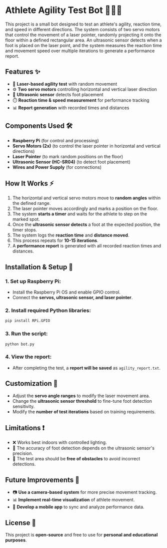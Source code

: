 # Athlete Agility Test Bot 🏃‍♂️💨

This project is a small bot designed to test an athlete's agility, reaction time, and speed in different directions. The system consists of two servo motors that control the movement of a laser pointer, randomly projecting it onto the floor within a defined rectangular area. An ultrasonic sensor detects when a foot is placed on the laser point, and the system measures the reaction time and movement speed over multiple iterations to generate a performance report.

## Features ✨
- 🎯 **Laser-based agility test** with random movement  
- ⚙️ **Two servo motors** controlling horizontal and vertical laser direction  
- 🔎 **Ultrasonic sensor** detects foot placement  
- ⏱️ **Reaction time & speed measurement** for performance tracking  
- 📊 **Report generation** with recorded times and distances  

## Components Used 🛠️
- **Raspberry Pi** (for control and processing)  
- **Servo Motors (2x)** (to control the laser pointer in horizontal and vertical directions)  
- **Laser Pointer** (to mark random positions on the floor)  
- **Ultrasonic Sensor (HC-SR04)** (to detect foot placement)  
- **Wires and Power Supply** (for connections)  

## How It Works ⚡
1. The horizontal and vertical servo motors move to **random angles** within the defined range.  
2. The laser pointer moves accordingly and marks a position on the floor.  
3. The system **starts a timer** and waits for the athlete to step on the marked spot.  
4. Once the **ultrasonic sensor detects** a foot at the expected position, the timer stops.  
5. The system logs the **reaction time** and **distance moved**.  
6. This process repeats for **10-15 iterations**.  
7. A **performance report** is generated with all recorded reaction times and distances.  

## Installation & Setup 🚀
### 1. Set up Raspberry Pi:
- Install the Raspberry Pi OS and enable GPIO control.  
- Connect the **servos, ultrasonic sensor, and laser pointer**.  

### 2. Install required Python libraries:
```bash
pip install RPi.GPIO
```

### 3. Run the script:
```bash
python bot.py
```

### 4. View the report:
- After completing the test, a **report will be saved** as `agility_report.txt`.  

## Customization 🔧
- Adjust the **servo angle ranges** to modify the laser movement area.  
- Change the **ultrasonic sensor threshold** to fine-tune foot detection sensitivity.  
- Modify the **number of test iterations** based on training requirements.  

## Limitations ❗
- ❌ Works best indoors with controlled lighting.  
- 📏 The accuracy of foot detection depends on the ultrasonic sensor's precision.  
- 🤔 The test area should be **free of obstacles** to avoid incorrect detections.  

## Future Improvements 🚀
- 📷 **Use a camera-based system** for more precise movement tracking.  
- 📊 **Implement real-time visualization** of athlete movement.  
- 📱 **Develop a mobile app** to sync and analyze performance data.  

## License 📜
This project is **open-source** and free to use for **personal and educational purposes**.  
